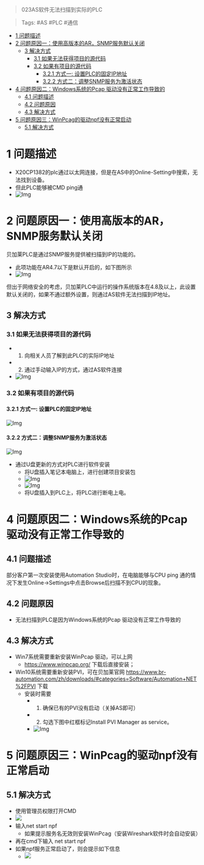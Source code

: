 > 023AS软件无法扫描到实际的PLC

> Tags: #AS #PLC #通信

- [1 问题描述](#1%20%E9%97%AE%E9%A2%98%E6%8F%8F%E8%BF%B0)
- [2 问题原因一：使用高版本的AR，SNMP服务默认关闭](#2%20%E9%97%AE%E9%A2%98%E5%8E%9F%E5%9B%A0%E4%B8%80%EF%BC%9A%E4%BD%BF%E7%94%A8%E9%AB%98%E7%89%88%E6%9C%AC%E7%9A%84AR%EF%BC%8CSNMP%E6%9C%8D%E5%8A%A1%E9%BB%98%E8%AE%A4%E5%85%B3%E9%97%AD)
	- [3 解决方式](#3%20%E8%A7%A3%E5%86%B3%E6%96%B9%E5%BC%8F)
		- [3.1 如果无法获得项目的源代码](#3.1%20%E5%A6%82%E6%9E%9C%E6%97%A0%E6%B3%95%E8%8E%B7%E5%BE%97%E9%A1%B9%E7%9B%AE%E7%9A%84%E6%BA%90%E4%BB%A3%E7%A0%81)
		- [3.2 如果有项目的源代码](#3.2%20%E5%A6%82%E6%9E%9C%E6%9C%89%E9%A1%B9%E7%9B%AE%E7%9A%84%E6%BA%90%E4%BB%A3%E7%A0%81)
			- [3.2.1 方式一: 设置PLC的固定IP地址](#3.2.1%20%E6%96%B9%E5%BC%8F%E4%B8%80:%20%E8%AE%BE%E7%BD%AEPLC%E7%9A%84%E5%9B%BA%E5%AE%9AIP%E5%9C%B0%E5%9D%80)
			- [3.2.2 方式二：调整SNMP服务为激活状态](#3.2.2%20%E6%96%B9%E5%BC%8F%E4%BA%8C%EF%BC%9A%E8%B0%83%E6%95%B4SNMP%E6%9C%8D%E5%8A%A1%E4%B8%BA%E6%BF%80%E6%B4%BB%E7%8A%B6%E6%80%81)
- [4 问题原因二：Windows系统的Pcap 驱动没有正常工作导致的](#4%20%E9%97%AE%E9%A2%98%E5%8E%9F%E5%9B%A0%E4%BA%8C%EF%BC%9AWindows%E7%B3%BB%E7%BB%9F%E7%9A%84Pcap%20%E9%A9%B1%E5%8A%A8%E6%B2%A1%E6%9C%89%E6%AD%A3%E5%B8%B8%E5%B7%A5%E4%BD%9C%E5%AF%BC%E8%87%B4%E7%9A%84)
	- [4.1 问题描述](#4.1%20%E9%97%AE%E9%A2%98%E6%8F%8F%E8%BF%B0)
	- [4.2 问题原因](#4.2%20%E9%97%AE%E9%A2%98%E5%8E%9F%E5%9B%A0)
	- [4.3 解决方式](#4.3%20%E8%A7%A3%E5%86%B3%E6%96%B9%E5%BC%8F)
- [5 问题原因三：WinPcag的驱动npf没有正常启动](#5%20%E9%97%AE%E9%A2%98%E5%8E%9F%E5%9B%A0%E4%B8%89%EF%BC%9AWinPcag%E7%9A%84%E9%A9%B1%E5%8A%A8npf%E6%B2%A1%E6%9C%89%E6%AD%A3%E5%B8%B8%E5%90%AF%E5%8A%A8)
	- [5.1 解决方式](#5.1%20%E8%A7%A3%E5%86%B3%E6%96%B9%E5%BC%8F)

# 1 问题描述

- X20CP1382的plc通过以太网连接，但是在AS中的Online-Setting中搜索，无法找到设备。
- 但此PLC能够被CMD ping通
- ![Img](FILES/023AS软件无法扫描到实际的PLC.md/img-20220604193748.png)

# 2 问题原因一：使用高版本的AR，SNMP服务默认关闭

贝加莱PLC是通过SNMP服务提供被扫描到IP的功能的。

- 此项功能在AR4.7以下是默认开启的，如下图所示
- ![Img](FILES/023AS软件无法扫描到实际的PLC.md/img-20220604194053.png)

但出于网络安全的考虑，贝加莱PLC中运行的操作系统版本在4.8及以上，此设置默认关闭的，如果不通过额外设置，则通过AS软件无法扫描到IP地址。

## 3 解决方式

### 3.1 如果无法获得项目的源代码

- 1. 向相关人员了解到此PLC的实际IP地址
- 2. 通过手动输入IP的方式，通过AS软件连接
- ![Img](FILES/023AS软件无法扫描到实际的PLC.md/img-20220604194521.png)

### 3.2 如果有项目的源代码

#### 3.2.1 方式一: 设置PLC的固定IP地址

![Img](FILES/023AS软件无法扫描到实际的PLC.md/img-20220604194630.png)

#### 3.2.2 方式二：调整SNMP服务为激活状态

![Img](FILES/023AS软件无法扫描到实际的PLC.md/img-20220604194721.png)

- 通过U盘更新的方式对PLC进行软件安装
    - 将U盘插入笔记本电脑上，进行创建项目安装包
    - ![Img](FILES/023AS软件无法扫描到实际的PLC.md/img-20220604195026.png)
    - ![Img](FILES/023AS软件无法扫描到实际的PLC.md/img-20220604195029.png)
    - 将U盘插入到PLC上，将PLC进行断电上电。

# 4 问题原因二：Windows系统的Pcap 驱动没有正常工作导致的

## 4.1 问题描述

部分客户第一次安装使用Automation Studio时，在电脑能够与CPU ping 通的情况下发生Online->Settings中点击Browse后扫描不到CPU的现象。

## 4.2 问题原因

- 无法扫描到PLC是因为Windows系统的Pcap 驱动没有正常工作导致的

## 4.3 解决方式

- Win7系统需要重新安装WinPcap 驱动，可以上网
    - https://www.winpcap.org/ 下载后直接安装；
- Win10系统需要重新安装PVI，可在贝加莱官网 https://www.br-automation.com/zh/downloads/#categories=Software/Automation+NET%2FPVI 下载
    - 安装时需要
        - 1. 确保已有的PVI没有启动（关掉AS即可）
        - 2. 勾选下图中红框标记Install PVI Manager as service。
        - ![Img](FILES/023AS软件无法扫描到实际的PLC.md/img-20220810135249.png)

# 5 问题原因三：WinPcag的驱动npf没有正常启动

## 5.1 解决方式

- 使用管理员权限打开CMD
- ![](FILES/023AS软件无法扫描到实际的PLC/image-20230321195817618.png)
- 输入net start npf
    - 如果提示服务名无效则安装WinPcag（安装Wireshark软件时会自动安装）
- 再在cmd下输入 net start npf
- 如果npf服务正常启动了，则会提示如下信息
    - ![](FILES/023AS软件无法扫描到实际的PLC/image-20230321195859626.png)

